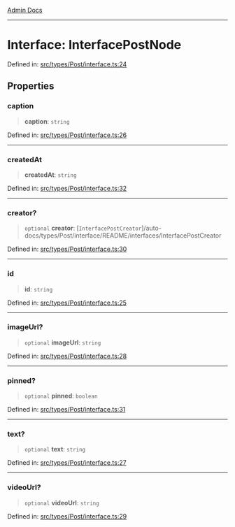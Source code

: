 [Admin Docs](/)

***

# Interface: InterfacePostNode

Defined in: [src/types/Post/interface.ts:24](https://github.com/PalisadoesFoundation/talawa-admin/blob/main/src/types/Post/interface.ts#L24)

## Properties

### caption

> **caption**: `string`

Defined in: [src/types/Post/interface.ts:26](https://github.com/PalisadoesFoundation/talawa-admin/blob/main/src/types/Post/interface.ts#L26)

***

### createdAt

> **createdAt**: `string`

Defined in: [src/types/Post/interface.ts:32](https://github.com/PalisadoesFoundation/talawa-admin/blob/main/src/types/Post/interface.ts#L32)

***

### creator?

> `optional` **creator**: [`InterfacePostCreator`]/auto-docs/types/Post/interface/README/interfaces/InterfacePostCreator

Defined in: [src/types/Post/interface.ts:30](https://github.com/PalisadoesFoundation/talawa-admin/blob/main/src/types/Post/interface.ts#L30)

***

### id

> **id**: `string`

Defined in: [src/types/Post/interface.ts:25](https://github.com/PalisadoesFoundation/talawa-admin/blob/main/src/types/Post/interface.ts#L25)

***

### imageUrl?

> `optional` **imageUrl**: `string`

Defined in: [src/types/Post/interface.ts:28](https://github.com/PalisadoesFoundation/talawa-admin/blob/main/src/types/Post/interface.ts#L28)

***

### pinned?

> `optional` **pinned**: `boolean`

Defined in: [src/types/Post/interface.ts:31](https://github.com/PalisadoesFoundation/talawa-admin/blob/main/src/types/Post/interface.ts#L31)

***

### text?

> `optional` **text**: `string`

Defined in: [src/types/Post/interface.ts:27](https://github.com/PalisadoesFoundation/talawa-admin/blob/main/src/types/Post/interface.ts#L27)

***

### videoUrl?

> `optional` **videoUrl**: `string`

Defined in: [src/types/Post/interface.ts:29](https://github.com/PalisadoesFoundation/talawa-admin/blob/main/src/types/Post/interface.ts#L29)
